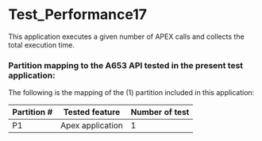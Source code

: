 # Test_Performance17

This application executes a given number of APEX calls and collects the total execution time. 

### Partition mapping to the A653 API tested in the present test application:

The following is the mapping of the (1) partition included in this application:

| Partition # | Tested feature    | Number of test |
| ----------- | ----------------  | -------------- |
|    P1       | Apex application  |  	 1		   |

